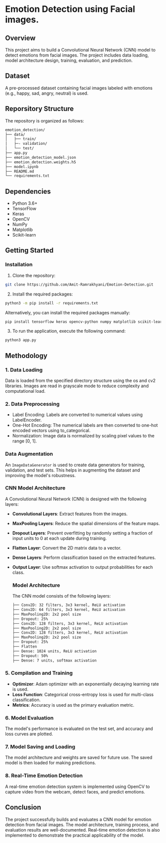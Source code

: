 # Emotion Detection using Facial images.

## Overview

This project aims to build a Convolutional Neural Network (CNN) model to detect emotions from facial images. The project includes data loading, model architecture design, training, evaluation, and prediction.

## Dataset

A pre-processed dataset containing facial images labeled with emotions (e.g., happy, sad, angry, neutral) is used.

## Reporsitory Structure

The repository is organized as follows:

```bash
emotion_detection/
├── data/
│   ├── train/
│   ├─- validation/
│   └── test/
├── app.py
├── emotion_detection_model.json
├── emotion_detection.weights.h5
├── model.ipynb
├── README.md
└── requirements.txt
```

## Dependencies

- Python 3.6+
- TensorFlow
- Keras
- OpenCV
- NumPy
- Matplotlib
- Scikit-learn

## Getting Started

### Installation

1. Clone the repository:

```bash
git clone https://github.com/Amit-Ramrakhyani/Emotion-Detection.git
```

2. Install the required packages:

```bash
python3 -m pip install -r requirements.txt
```

Alternatively, you can install the required packages manually:

```bash
pip install tensorflow keras opencv-python numpy matplotlib scikit-learn
```

3. To run the application, execute the following command:

```bash
python3 app.py
```

## Methodology

### 1. Data Loading

Data is loaded from the specified directory structure using the os and cv2 libraries. Images are read in grayscale mode to reduce complexity and computational load.

### 2. Data Preprocessing

- Label Encoding: Labels are converted to numerical values using LabelEncoder.
- One-Hot Encoding: The numerical labels are then converted to one-hot encoded vectors using to_categorical.
- Normalization: Image data is normalized by scaling pixel values to the range [0, 1].

### Data Augmentation

An `ImageDataGenerator` is used to create data generators for training, validation, and test sets. This helps in augmenting the dataset and improving the model's robustness.

### CNN Model Architecture

A Convolutional Neural Network (CNN) is designed with the following layers:

- **Convolutional Layers**: Extract features from the images.
- **MaxPooling Layers**: Reduce the spatial dimensions of the feature maps.
- **Dropout Layers**: Prevent overfitting by randomly setting a fraction of input units to 0 at each update during training.
- **Flatten Layer**: Convert the 2D matrix data to a vector.
- **Dense Layers**: Perform classification based on the extracted features.
- **Output Layer**: Use softmax activation to output probabilities for each class.

  ### Model Architecture

  The CNN model consists of the following layers:

  ```bash
  ├── Conv2D: 32 filters, 3x3 kernel, ReLU activation
  ├── Conv2D: 64 filters, 3x3 kernel, ReLU activation
  ├── MaxPooling2D: 2x2 pool size
  ├── Dropout: 25%
  ├── Conv2D: 128 filters, 3x3 kernel, ReLU activation
  ├── MaxPooling2D: 2x2 pool size
  ├── Conv2D: 128 filters, 3x3 kernel, ReLU activation
  ├── MaxPooling2D: 2x2 pool size
  ├── Dropout: 25%
  ├── Flatten
  ├── Dense: 1024 units, ReLU activation
  ├── Dropout: 50%
  ├── Dense: 7 units, softmax activation
  ```

### 5. Compilation and Training

- **Optimizer**: Adam optimizer with an exponentially decaying learning rate is used.
- **Loss Function**: Categorical cross-entropy loss is used for multi-class classification.
- **Metrics**: Accuracy is used as the primary evaluation metric.

### 6. Model Evaluation

The model's performance is evaluated on the test set, and accuracy and loss curves are plotted.

### 7. Model Saving and Loading

The model architecture and weights are saved for future use. The saved model is then loaded for making predictions.

### 8. Real-Time Emotion Detection

A real-time emotion detection system is implemented using OpenCV to capture video from the webcam, detect faces, and predict emotions.

## Conclusion

The project successfully builds and evaluates a CNN model for emotion detection from facial images. The model architecture, training process, and evaluation results are well-documented. Real-time emotion detection is also implemented to demonstrate the practical applicability of the model.